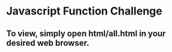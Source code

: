 Javascript Function Challenge
=================

To view, simply open html/all.html in your desired web browser.
---
